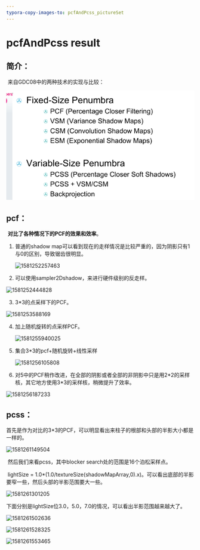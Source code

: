 ```yaml
---
typora-copy-images-to: pcfAndPcss_pictureSet
---
```


# pcfAndPcss result

## 简介：

​	来自GDC08中的两种技术的实现与比较：

![0](https://github.com/cr-tg/shadow--work/blob/master/pcfAndPcss_pictureSet/0.png)

## pcf：

​		**对比了各种情况下的PCF的效果和效率**。

1. 普通的shadow map可以看到现在的走样情况是比较严重的，因为阴影只有1与0的区别，导致锯齿很明显。

   ![1581252257463](E:\工作项目\csm\shadow--work\pcfAndPcss_pictureSet\pcf1.png)



2. 可以使用sampler2Dshadow，来进行硬件级别的反走样。

![1581252444828](E:\工作项目\csm\shadow--work\pcfAndPcss_pictureSet\pcf2.png)



3. 3*3的点采样下的PCF。

![1581253588169](E:\工作项目\csm\shadow--work\pcfAndPcss_pictureSet\pcf3.png)







4. 加上随机旋转的点采样PCF。

   ![1581255940025](E:\工作项目\csm\shadow--work\pcfAndPcss_pictureSet\pcf4.png)





5. 集合3*3的pcf+随机旋转+线性采样

   ![1581256105808](E:\工作项目\csm\shadow--work\pcfAndPcss_pictureSet\pcf5.png)



6. 对5中的PCF稍作改进，在全部的阴影或者全部的非阴影中只是用2*2的采样核，其它地方使用3\*3的采样核，稍微提升了效率。

![1581256187233](E:\工作项目\csm\shadow--work\pcfAndPcss_pictureSet\pcf6.png)





## pcss：

​	首先是作为对比的3*3的PCF，可以明显看出来柱子的根部和头部的半影大小都是一样的。

![1581261149504](E:\工作项目\csm\shadow--work\pcfAndPcss_pictureSet\pcss1.png)



​	然后我们来看pcss，其中blocker search处的范围是16个泊松采样点。

​	lightSize = 1.0*(1.0/textureSize(shadowMapArray,0).x)。可以看出底部的半影要窄一些，然后头部的半影范围要大一些。

![1581261301205](E:\工作项目\csm\shadow--work\pcfAndPcss_pictureSet\pcss2.png)

​	下面分别是lightSize位3.0，5.0，7.0的情况，可以看出半影范围越来越大了。

![1581261502636](E:\工作项目\csm\shadow--work\pcfAndPcss_pictureSet\pcss3.png)



![1581261528325](E:\工作项目\csm\shadow--work\pcfAndPcss_pictureSet\pcss4.png)



![1581261553465](E:\工作项目\csm\shadow--work\pcfAndPcss_pictureSet\pcss5.png)


